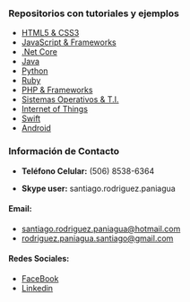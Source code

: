 ### Repositorios con tutoriales y ejemplos

- [HTML5 & CSS3](https://github.com/ProfeSantiago/HTML5-CSS3)
- [JavaScript & Frameworks](https://github.com/ProfeSantiago/JavaScript)
- [.Net Core](https://github.com/ProfeSantiago/.NetCore)
- [Java](https://github.com/ProfeSantiago/Java)
- [Python](https://github.com/ProfeSantiago/Python)
- [Ruby](https://github.com/ProfeSantiago/Ruby)
- [PHP & Frameworks](https://github.com/ProfeSantiago/PHP)
- [Sistemas Operativos & T.I.](https://github.com/ProfeSantiago/TI-OS)
- [Internet of Things](https://github.com/ProfeSantiago/IoT)
- [Swift](https://github.com/ProfeSantiago/Swift-iOS)
- [Android](https://github.com/ProfeSantiago/Android-Java)

### Información de Contacto

- **Teléfono Celular:** (506) 8538-6364

- **Skype user:** santiago.rodriguez.paniagua

#### Email:
- santiago.rodriguez.paniagua@hotmail.com
- rodriguez.paniagua.santiago@gmail.com

#### Redes Sociales:
- [FaceBook](https://www.facebook.com/santiago.rodriguez.paniagua) 
- [Linkedin](https://www.linkedin.com/in/santiago-rodriguez-paniagua/)
